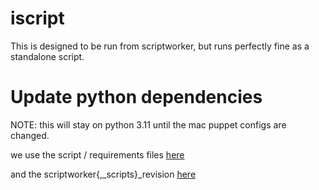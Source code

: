 # iscript

This is designed to be run from scriptworker, but runs perfectly fine as a standalone script.

# Update python dependencies

NOTE: this will stay on python 3.11 until the mac puppet configs are changed.

 we use the script / requirements files [here](https://github.com/mozilla-platform-ops/ronin_puppet/tree/master/modules/signing_worker/files)

 and the scriptworker{,_scripts}_revision [here](https://github.com/mozilla-platform-ops/ronin_puppet/blob/master/data/common.yaml#L125-L143)
